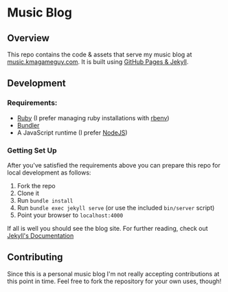 # Music Blog

## Overview
This repo contains the code & assets that serve my music blog at [music.kmagameguy.com][music].  It is built using [GitHub Pages & Jekyll][gh-pages].

## Development
### Requirements:
- [Ruby][ruby] (I prefer managing ruby installations with [rbenv][rbenv])
- [Bundler][bundler]
- A JavaScript runtime (I prefer [NodeJS][nodejs])

### Getting Set Up
After you've satisfied the requirements above you can prepare this repo for local development as follows:
1. Fork the repo
1. Clone it
1. Run `bundle install`
1. Run `bundle exec jekyll serve`  (or use the included `bin/server` script)
1. Point your browser to `localhost:4000`

If all is well you should see the blog site.  For further reading, check out [Jekyll's Documentation][jekyll-docs]

## Contributing
Since this is a personal music blog I'm not really accepting contributions at this point in time.  Feel free to fork the repository for your own uses, though!


[music]:https://music.kmagameguy.com
[gh-pages]:https://docs.github.com/en/pages/setting-up-a-github-pages-site-with-jekyll/about-github-pages-and-jekyll
[ruby]:https://www.ruby-lang.org/en/
[rbenv]:https://github.com/rbenv/rbenv
[bundler]:https://bundler.io/
[nodejs]:https://nodejs.org/en/
[jekyll-docs]:https://jekyllrb.com/docs/posts/
